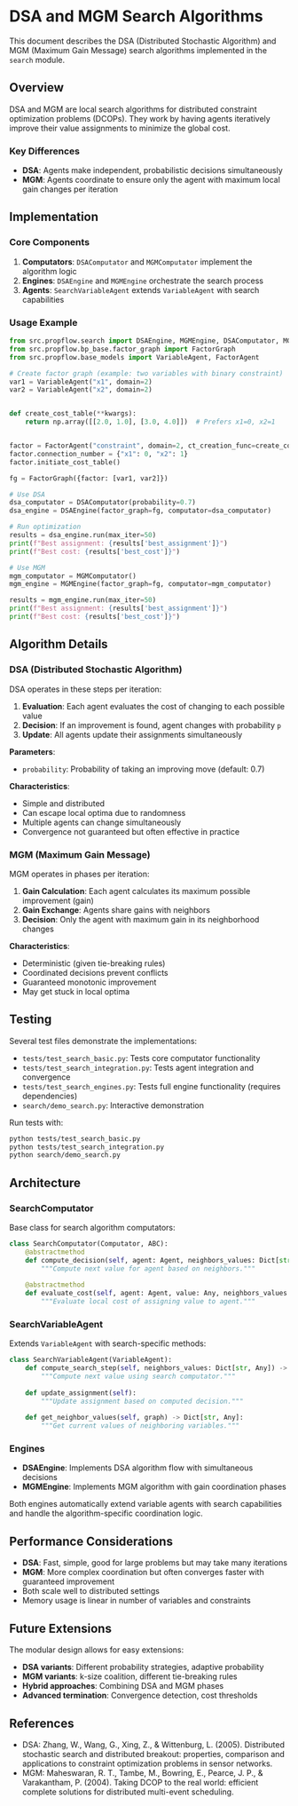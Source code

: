 # DSA and MGM Search Algorithms

This document describes the DSA (Distributed Stochastic Algorithm) and MGM (Maximum Gain Message) search algorithms implemented in the `search` module.

## Overview

DSA and MGM are local search algorithms for distributed constraint optimization problems (DCOPs). They work by having agents iteratively improve their value assignments to minimize the global cost.

### Key Differences

- **DSA**: Agents make independent, probabilistic decisions simultaneously
- **MGM**: Agents coordinate to ensure only the agent with maximum local gain changes per iteration

## Implementation

### Core Components

1. **Computators**: `DSAComputator` and `MGMComputator` implement the algorithm logic
2. **Engines**: `DSAEngine` and `MGMEngine` orchestrate the search process  
3. **Agents**: `SearchVariableAgent` extends `VariableAgent` with search capabilities

### Usage Example

```python
from src.propflow.search import DSAEngine, MGMEngine, DSAComputator, MGMComputator
from src.propflow.bp_base.factor_graph import FactorGraph
from src.propflow.base_models import VariableAgent, FactorAgent

# Create factor graph (example: two variables with binary constraint)
var1 = VariableAgent("x1", domain=2)
var2 = VariableAgent("x2", domain=2)


def create_cost_table(**kwargs):
    return np.array([[2.0, 1.0], [3.0, 4.0]])  # Prefers x1=0, x2=1


factor = FactorAgent("constraint", domain=2, ct_creation_func=create_cost_table)
factor.connection_number = {"x1": 0, "x2": 1}
factor.initiate_cost_table()

fg = FactorGraph({factor: [var1, var2]})

# Use DSA
dsa_computator = DSAComputator(probability=0.7)
dsa_engine = DSAEngine(factor_graph=fg, computator=dsa_computator)

# Run optimization
results = dsa_engine.run(max_iter=50)
print(f"Best assignment: {results['best_assignment']}")
print(f"Best cost: {results['best_cost']}")

# Use MGM  
mgm_computator = MGMComputator()
mgm_engine = MGMEngine(factor_graph=fg, computator=mgm_computator)

results = mgm_engine.run(max_iter=50)
print(f"Best assignment: {results['best_assignment']}")
print(f"Best cost: {results['best_cost']}")
```

## Algorithm Details

### DSA (Distributed Stochastic Algorithm)

DSA operates in these steps per iteration:

1. **Evaluation**: Each agent evaluates the cost of changing to each possible value
2. **Decision**: If an improvement is found, agent changes with probability `p`
3. **Update**: All agents update their assignments simultaneously

**Parameters**:
- `probability`: Probability of taking an improving move (default: 0.7)

**Characteristics**:
- Simple and distributed
- Can escape local optima due to randomness
- Multiple agents can change simultaneously
- Convergence not guaranteed but often effective in practice

### MGM (Maximum Gain Message)

MGM operates in phases per iteration:

1. **Gain Calculation**: Each agent calculates its maximum possible improvement (gain)
2. **Gain Exchange**: Agents share gains with neighbors
3. **Decision**: Only the agent with maximum gain in its neighborhood changes

**Characteristics**:
- Deterministic (given tie-breaking rules)
- Coordinated decisions prevent conflicts
- Guaranteed monotonic improvement  
- May get stuck in local optima

## Testing

Several test files demonstrate the implementations:

- `tests/test_search_basic.py`: Tests core computator functionality
- `tests/test_search_integration.py`: Tests agent integration and convergence
- `tests/test_search_engines.py`: Tests full engine functionality (requires dependencies)
- `search/demo_search.py`: Interactive demonstration

Run tests with:
```bash
python tests/test_search_basic.py
python tests/test_search_integration.py
python search/demo_search.py
```

## Architecture

### SearchComputator

Base class for search algorithm computators:

```python
class SearchComputator(Computator, ABC):
    @abstractmethod
    def compute_decision(self, agent: Agent, neighbors_values: Dict[str, Any]) -> Any:
        """Compute next value for agent based on neighbors."""
        
    @abstractmethod  
    def evaluate_cost(self, agent: Agent, value: Any, neighbors_values: Dict[str, Any]) -> float:
        """Evaluate local cost of assigning value to agent."""
```

### SearchVariableAgent

Extends `VariableAgent` with search-specific methods:

```python
class SearchVariableAgent(VariableAgent):
    def compute_search_step(self, neighbors_values: Dict[str, Any]) -> Any:
        """Compute next value using search computator."""
        
    def update_assignment(self):
        """Update assignment based on computed decision."""
        
    def get_neighbor_values(self, graph) -> Dict[str, Any]:
        """Get current values of neighboring variables."""
```

### Engines

- **DSAEngine**: Implements DSA algorithm flow with simultaneous decisions
- **MGMEngine**: Implements MGM algorithm with gain coordination phases

Both engines automatically extend variable agents with search capabilities and handle the algorithm-specific coordination logic.

## Performance Considerations

- **DSA**: Fast, simple, good for large problems but may take many iterations
- **MGM**: More complex coordination but often converges faster with guaranteed improvement
- Both scale well to distributed settings
- Memory usage is linear in number of variables and constraints

## Future Extensions

The modular design allows for easy extensions:

- **DSA variants**: Different probability strategies, adaptive probability
- **MGM variants**: k-size coalition, different tie-breaking rules  
- **Hybrid approaches**: Combining DSA and MGM phases
- **Advanced termination**: Convergence detection, cost thresholds

## References

- DSA: Zhang, W., Wang, G., Xing, Z., & Wittenburg, L. (2005). Distributed stochastic search and distributed breakout: properties, comparison and applications to constraint optimization problems in sensor networks.
- MGM: Maheswaran, R. T., Tambe, M., Bowring, E., Pearce, J. P., & Varakantham, P. (2004). Taking DCOP to the real world: efficient complete solutions for distributed multi-event scheduling.